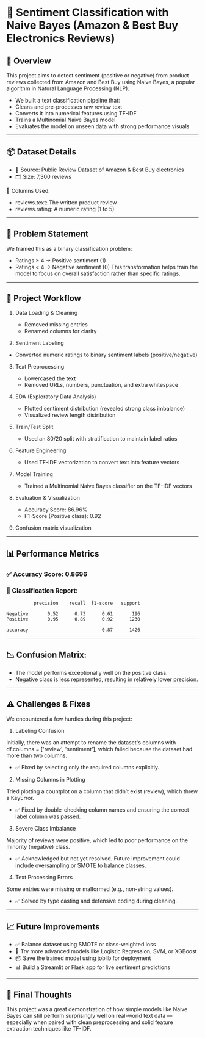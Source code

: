 # 📝 Sentiment Classification with Naive Bayes (Amazon & Best Buy Electronics Reviews)


## 📌 Overview

This project aims to detect sentiment (positive or negative) from product reviews collected from Amazon
and Best Buy using Naive Bayes, a popular algorithm in Natural Language Processing (NLP).
- We built a text classification pipeline that:
- Cleans and pre-processes raw review text
- Converts it into numerical features using TF-IDF
- Trains a Multinomial Naive Bayes model
- Evaluates the model on unseen data with strong performance visuals

----------------------------------------------------------------------------------------------------------

## 📦 Dataset Details

- 📁 Source: Public Review Dataset of Amazon & Best Buy electronics
- 🗂️ Size: 7,300 reviews

🧾 Columns Used:

- reviews.text: The written product review
- reviews.rating: A numeric rating (1 to 5)

--------------------------------------------------------------------------------------------------------------

## 🧪 Problem Statement

We framed this as a binary classification problem:

- Ratings ≥ 4 → Positive sentiment (1)
- Ratings < 4 → Negative sentiment (0)
This transformation helps train the model to focus on overall satisfaction rather than specific ratings.

---------------------------------------------------------------------------------------------------------------

## 🔁 Project Workflow

1. Data Loading & Cleaning
   - Removed missing entries
   - Renamed columns for clarity
                   
2.  Sentiment Labeling
   - Converted numeric ratings to binary sentiment labels (positive/negative)
                    
3. Text Preprocessing
   - Lowercased the text
   - Removed URLs, numbers, punctuation, and extra whitespace
                    
3. EDA (Exploratory Data Analysis)
   - Plotted sentiment distribution (revealed strong class imbalance)
   - Visualized review length distribution
                      
4. Train/Test Split
   - Used an 80/20 split with stratification to maintain label ratios
                       
5. Feature Engineering
   - Used TF-IDF vectorization to convert text into feature vectors
                       
6. Model Training
   - Trained a Multinomial Naive Bayes classifier on the TF-IDF vectors
                          
7. Evaluation & Visualization
   - Accuracy Score: 86.96%
   - F1-Score (Positive class): 0.92
                           
8. Confusion matrix visualization

---------------------------------------------------------------------------------------------------------

## 📊 Performance Metrics

### ✅ Accuracy Score: 0.8696

### 📄 Classification Report:

              precision    recall  f1-score   support

    Negative       0.52      0.73      0.61       196
    Positive       0.95      0.89      0.92      1230

    accuracy                           0.87      1426
  
----------------------------------------------------------------------------------------------------------

## 📉 Confusion Matrix:

- The model performs exceptionally well on the positive class.
- Negative class is less represented, resulting in relatively lower precision.

----------------------------------------------------------------------------------------------------------

## ⚠️ Challenges & Fixes

We encountered a few hurdles during this project:

1. Labeling Confusion

Initially, there was an attempt to rename the dataset's columns with df.columns = ['review', 'sentiment'], 
which failed because the dataset had more than two columns.
  - ✅ Fixed by selecting only the required columns explicitly.

2. Missing Columns in Plotting

Tried plotting a countplot on a column that didn’t exist (review), which threw a KeyError.
  - ✅ Fixed by double-checking column names and ensuring the correct label column was passed.

3. Severe Class Imbalance

Majority of reviews were positive, which led to poor performance on the minority (negative) class.
  - ✅ Acknowledged but not yet resolved. Future improvement could include oversampling or SMOTE to balance classes.

4. Text Processing Errors

Some entries were missing or malformed (e.g., non-string values).
  - ✅ Solved by type casting and defensive coding during cleaning.

-----------------------------------------------------------------------------------------------------------------

## 📈 Future Improvements

- ✅ Balance dataset using SMOTE or class-weighted loss
- 🧠 Try more advanced models like Logistic Regression, SVM, or XGBoost
- 📦 Save the trained model using joblib for deployment
- 📊 Build a Streamlit or Flask app for live sentiment predictions

-----------------------------------------------------------------------------------------------------------------

## 🧠 Final Thoughts

This project was a great demonstration of how simple models like Naive Bayes can still perform surprisingly well on real-world text data — especially when paired with clean preprocessing and solid feature extraction techniques like TF-IDF.


